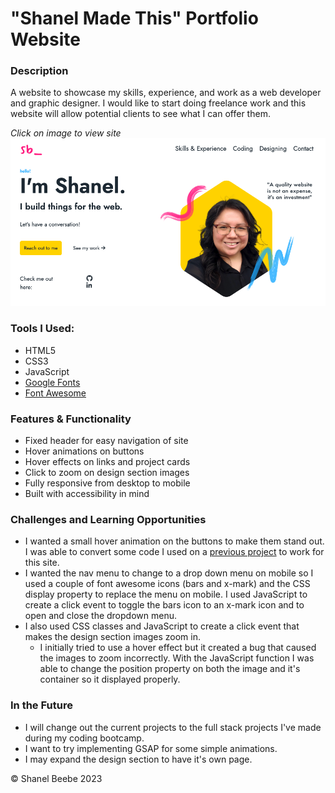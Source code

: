 # "Shanel Made This" Portfolio Website

### Description

A website to showcase my skills, experience, and work as a web developer and graphic designer. I would like to start doing freelance work and this website will allow potential clients to see what I can offer&nbsp;them.

_Click on image to view site_
[![Hero Screenshot](/assets/img/shanel-made-this-hero.png) ](https://shanelmadethis.com/)

### Tools I Used:

- HTML5
- CSS3
- JavaScript
- [Google Fonts](https://fonts.google.com/)
- [Font Awesome](https://fontawesome.com/)

### Features & Functionality

- Fixed header for easy navigation of&nbsp;site
- Hover animations on&nbsp;buttons
- Hover effects on links and project&nbsp;cards
- Click to zoom on design section&nbsp;images
- Fully responsive from desktop to&nbsp;mobile
- Built with accessibility in&nbsp;mind

### Challenges and Learning Opportunities

- I wanted a small hover animation on the buttons to make them stand out. I was able to convert some code I used on a [previous project](https://shanelbb-creative.netlify.app/index.html) to work for this&nbsp;site.
- I wanted the nav menu to change to a drop down menu on mobile so I used a couple of font awesome icons (bars and x-mark) and the CSS display property to replace the menu on mobile. I used JavaScript to create a click event to toggle the bars icon to an x-mark icon and to open and close the dropdown&nbsp;menu.
- I also used CSS classes and JavaScript to create a click event that makes the design section images zoom&nbsp;in.
  - I initially tried to use a hover effect but it created a bug that caused the images to zoom incorrectly. With the JavaScript function I was able to change the position property on both the image and it's container so it displayed&nbsp;properly.

### In the Future

- I will change out the current projects to the full stack projects I've made during my coding&nbsp;bootcamp.
- I want to try implementing GSAP for some simple&nbsp;animations.
- I may expand the design section to have it's own&nbsp;page.

&copy; Shanel Beebe 2023
